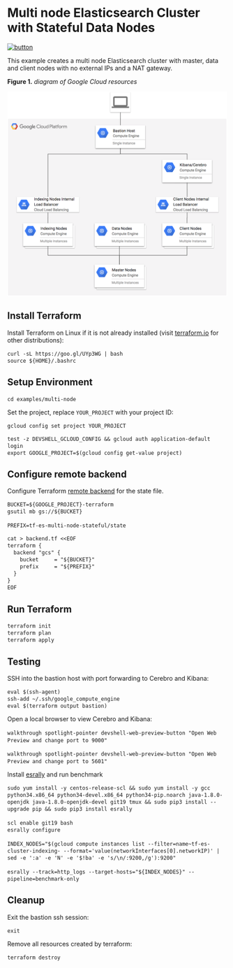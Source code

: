 # Multi node Elasticsearch Cluster with Stateful Data Nodes

[![button](http://gstatic.com/cloudssh/images/open-btn.png)](https://console.cloud.google.com/cloudshell/open?git_repo=https://github.com/danisla/terraform-google-elasticsearch&page=editor&tutorial=examples/multi-node/README.md)

This example creates a multi node Elasticsearch cluster with master, data and client nodes with no external IPs and a NAT gateway.

**Figure 1.** *diagram of Google Cloud resources*

![architecture diagram](./diagram.png)

## Install Terraform

Install Terraform on Linux if it is not already installed (visit [terraform.io](https://terraform.io) for other distributions):

```
curl -sL https://goo.gl/UYp3WG | bash
source ${HOME}/.bashrc
```

## Setup Environment

```
cd examples/multi-node
```

Set the project, replace `YOUR_PROJECT` with your project ID:

```
gcloud config set project YOUR_PROJECT
```

```
test -z DEVSHELL_GCLOUD_CONFIG && gcloud auth application-default login
export GOOGLE_PROJECT=$(gcloud config get-value project)
```

## Configure remote backend

Configure Terraform [remote backend](https://www.terraform.io/docs/backends/types/gcs.html) for the state file.

```
BUCKET=${GOOGLE_PROJECT}-terraform
gsutil mb gs://${BUCKET}

PREFIX=tf-es-multi-node-stateful/state
```

```
cat > backend.tf <<EOF
terraform {
  backend "gcs" {
    bucket     = "${BUCKET}"
    prefix     = "${PREFIX}"
  }
}
EOF
```

## Run Terraform

```
terraform init
terraform plan
terraform apply
```

## Testing

SSH into the bastion host with port forwarding to Cerebro and Kibana:

```
eval $(ssh-agent)
ssh-add ~/.ssh/google_compute_engine
eval $(terraform output bastion)
```

Open a local browser to view Cerebro and Kibana:

`walkthrough spotlight-pointer devshell-web-preview-button "Open Web Preview and change port to 9000"`

`walkthrough spotlight-pointer devshell-web-preview-button "Open Web Preview and change port to 5601"`

Install [esrally](https://github.com/elastic/rally) and run benchmark

```
sudo yum install -y centos-release-scl && sudo yum install -y gcc python34.x86_64 python34-devel.x86_64 python34-pip.noarch java-1.8.0-openjdk java-1.8.0-openjdk-devel git19 tmux && sudo pip3 install --upgrade pip && sudo pip3 install esrally

scl enable git19 bash
esrally configure

INDEX_NODES="$(gcloud compute instances list --filter=name~tf-es-cluster-indexing- --format='value(networkInterfaces[0].networkIP)' | sed -e ':a' -e 'N' -e '$!ba' -e 's/\n/:9200,/g'):9200"

esrally --track=http_logs --target-hosts="${INDEX_NODES}" --pipeline=benchmark-only
```

## Cleanup

Exit the bastion ssh session:

```
exit
```

Remove all resources created by terraform:

```
terraform destroy
```
